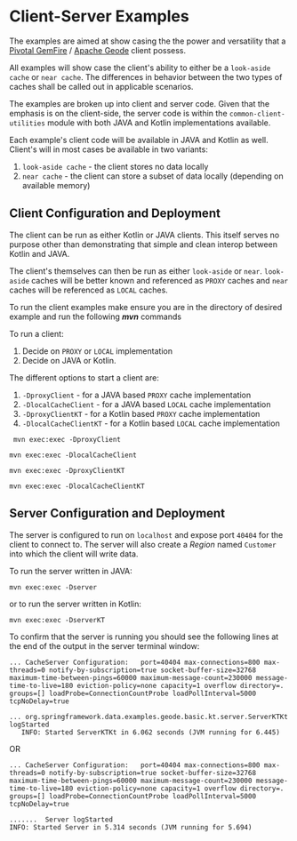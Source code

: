 # Client-Server Examples

The examples are aimed at show casing the the power and versatility that a [Pivotal GemFire](https://pivotal.io/pivotal-gemfire) / [Apache Geode](http://geode.apache.org/) client possess.

All examples will show case the client's ability to either be a `look-aside cache` or `near cache`. The differences in behavior between the two types of caches shall be called out in applicable scenarios.

The examples are broken up into client and server code. Given that the emphasis is on the client-side, the server code is within the `common-client-utilities` module with both JAVA and Kotlin implementations available.

Each example's client code will be available in JAVA and Kotlin as well.
Client's will in most cases be available in two variants:
1. `look-aside cache` - the client stores no data locally
1. `near cache` - the client can store a subset of data locally (depending on available memory)

## Client Configuration and Deployment
The client can be run as either Kotlin or JAVA clients. This itself serves no purpose other than demonstrating that simple and clean interop between Kotlin and JAVA.

The client's themselves can then be run as either `look-aside` or `near`. `look-aside` caches will be better known and referenced as `PROXY` caches and `near` caches will be referenced as `LOCAL` caches.

To run the client examples make ensure you are in the directory of desired example and run the following _**mvn**_ commands

To run a client:
1. Decide on `PROXY` or `LOCAL` implementation
1. Decide on JAVA or Kotlin.

The different options to start a client are:
1. `-DproxyClient` - for a JAVA based `PROXY` cache implementation
1. `-DlocalCacheClient` - for a JAVA based `LOCAL` cache implementation
1. `-DproxyClientKT` - for a Kotlin based `PROXY` cache implementation
1. `-DlocalCacheClientKT` - for a Kotlin based `LOCAL` cache implementation

```
 mvn exec:exec -DproxyClient
```
```
mvn exec:exec -DlocalCacheClient
```
```
mvn exec:exec -DproxyClientKT
```
```
mvn exec:exec -DlocalCacheClientKT
```
## Server Configuration and Deployment
The server is configured to run on `localhost` and expose port `40404` for the client to connect to.
The server will also create a _Region_ named `Customer` into which the client will write data.

To run the server written in JAVA: 

```
mvn exec:exec -Dserver
``` 

or to run the server written in Kotlin: 

```
mvn exec:exec -DserverKT
```
 
To confirm that the server is running you should see the following lines at the end of the output in the server terminal window: 

```
... CacheServer Configuration:   port=40404 max-connections=800 max-threads=0 notify-by-subscription=true socket-buffer-size=32768 maximum-time-between-pings=60000 maximum-message-count=230000 message-time-to-live=180 eviction-policy=none capacity=1 overflow directory=. groups=[] loadProbe=ConnectionCountProbe loadPollInterval=5000 tcpNoDelay=true
   
... org.springframework.data.examples.geode.basic.kt.server.ServerKTKt logStarted
   INFO: Started ServerKTKt in 6.062 seconds (JVM running for 6.445)
```  
OR 
```
... CacheServer Configuration:   port=40404 max-connections=800 max-threads=0 notify-by-subscription=true socket-buffer-size=32768 maximum-time-between-pings=60000 maximum-message-count=230000 message-time-to-live=180 eviction-policy=none capacity=1 overflow directory=. groups=[] loadProbe=ConnectionCountProbe loadPollInterval=5000 tcpNoDelay=true

.......  Server logStarted
INFO: Started Server in 5.314 seconds (JVM running for 5.694)
```